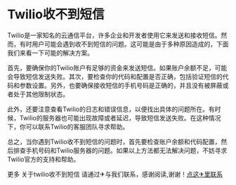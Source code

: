 # Twilio收不到短信

Twilio是一家知名的云通信平台，许多企业和开发者使用它来发送和接收短信。然而，有时用户可能会遇到收不到短信的问题。这可能是由于多种原因造成的，下面我们来看一下可能的解决方案。

首先，要确保你的Twilio账户有足够的资金来发送短信。如果账户余额不足，可能会导致短信发送失败。其次，要检查你的代码和配置是否正确，包括验证短信的代码和参数设置。另外，也要确保接收短信的手机号码是正确的，并且没有被屏蔽或者处于其他限制状态。

此外，还要注意查看Twilio的日志和错误信息，以便找出具体的问题所在。有时候，Twilio的服务器也可能出现故障或者延迟，导致短信发送失败。在这种情况下，你可以联系Twilio的客服团队寻求帮助。

总之，当你遇到Twilio收不到短信的问题时，首先要检查账户余额和代码配置，然后排查手机号码和Twilio服务器的问题。如果以上方法都无法解决问题，不妨寻求Twilio官方的支持和帮助。

更多 关于twilio收不到短信 请通过✈与我们联系，感谢阅读,谢谢！[点这✈里联系](https://sms.k02.cc)